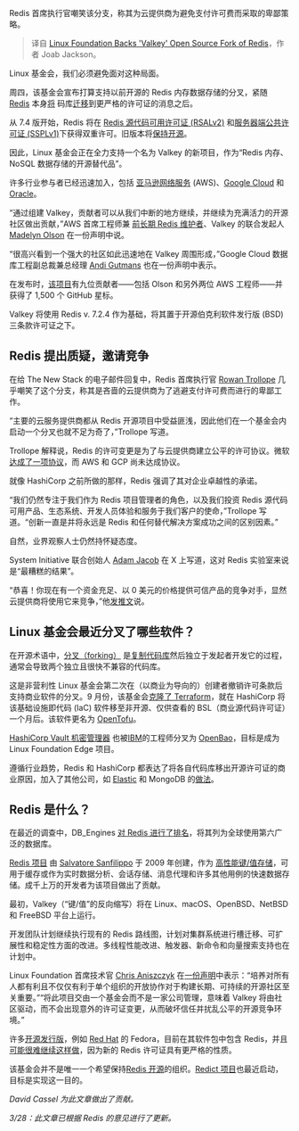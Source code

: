 
<!--
title: Linux基金会支持Redis的开源分叉Valkey
cover: https://cdn.thenewstack.io/media/2024/03/8bcfdf51-valkey.webp
-->

Redis 首席执行官嘲笑该分支，称其为云提供商为避免支付许可费而采取的卑鄙策略。

> 译自 [Linux Foundation Backs 'Valkey' Open Source Fork of Redis](https://thenewstack.io/linux-foundation-forks-the-open-source-redis-as-valkey/)，作者 Joab Jackson。

Linux 基金会，我们必须避免面对这种局面。

周四，该基金会宣布打算支持以前开源的 Redis 内存数据存储的分叉，紧随 [Redis](https://redis.com/?utm_content=inline+mention) 本身[将](https://redis.com/blog/redis-adopts-dual-source-available-licensing/) 码库[迁移](https://lwn.net/Articles/966133/)到更严格的许可证的消息之后。

从 7.4 版开始，Redis 将在 [Redis 源代码可用许可证 (RSALv2)](https://redis.com/legal/rsalv2-agreement/) 和[服务器端公共许可证 (SSPLv1)](https://redis.com/legal/server-side-public-license-sspl/)下获得双重许可。旧版本将[保持开源](https://thenewstack.io/new-research-shows-secure-usage-of-open-source-remains-problematic/)。

因此，Linux 基金会正在全力支持一个名为 Valkey 的新项目，作为“Redis 内存、NoSQL 数据存储的开源替代品”。

许多行业参与者已经迅速加入，包括 [亚马逊网络服务](https://aws.amazon.com/?utm_content=inline+mention) (AWS)、[Google Cloud](https://cloud.withgoogle.com?utm_content=inline+mention) 和 [Oracle](https://developer.oracle.com/?utm_content=inline+mention)。

“通过组建 Valkey，贡献者可以从我们中断的地方继续，并继续为充满活力的开源社区做出贡献，”AWS 首席工程师兼 [前长期 Redis 维护者](https://www.linkedin.com/feed/update/urn:li:activity:7176350563071139840/)、Valkey 的联合发起人 [Madelyn Olson](https://www.linkedin.com/in/madelyn-olson-6a5053b6/) 在一份声明中说。

“很高兴看到一个强大的社区如此迅速地在 Valkey 周围形成，”Google Cloud 数据库工程副总裁兼总经理 [Andi Gutmans](https://www.linkedin.com/in/andigutmans/) 也在一份声明中表示。

在发布时，[该项目](https://github.com/madolson/placeholderkv)有九位贡献者——包括 Olson 和另外两位 AWS 工程师——并获得了 1,500 个 GitHub 星标。

Valkey 将使用 Redis v. 7.2.4 作为基础，将其置于开源伯克利软件发行版 (BSD) 三条款许可证之下。

## Redis 提出质疑，邀请竞争

在给 The New Stack 的电子邮件回复中，Redis 首席执行官 [Rowan Trollope](https://www.linkedin.com/in/rowant/) 几乎嘲笑了这个分支，称其是吝啬的云提供商为了逃避支付许可费而进行的卑鄙工作。

“主要的云服务提供商都从 Redis 开源项目中受益匪浅，因此他们在一个基金会内启动一个分叉也就不足为奇了，”Trollope 写道。

Trollope 解释说，Redis 的许可变更是为了与云提供商建立公平的许可协议。微软[达成了一项协议](https://azure.microsoft.com/en-us/blog/redis-license-update-what-you-need-to-know/)，而 AWS 和 GCP 尚未达成协议。

就像 HashiCorp 之前所做的那样，Redis 强调了其对企业卓越性的承诺。

“我们仍然专注于我们作为 Redis 项目管理者的角色，以及我们投资 Redis 源代码可用产品、生态系统、开发人员体验和服务于我们客户的使命，”Trollope 写道。“创新一直是并将永远是 Redis 和任何替代解决方案成功之间的区别因素。”

自然，业界观察人士仍然持怀疑态度。

System Initiative 联合创始人 [Adam Jacob](https://thenewstack.io/adam-jacob-rebuilding-devops-with-system-initiative/) 在 X 上写道，这对 Redis 实验室来说是“最糟糕的结果”。

“恭喜！你现在有一个资金充足、以 0 美元的价格提供可信产品的竞争对手，显然云提供商将使用它来竞争，”他[发推文](https://twitter.com/adamhjk/status/1773401933073780752)说。

## Linux 基金会最近分叉了哪些软件？

在开源术语中，[分叉（forking）](https://thenewstack.io/may-fork-short-history-of-open-source-forks/) 是[复制代码库](https://thenewstack.io/the-security-risks-of-forking/)然后独立于发起者开发它的过程，通常会导致两个独立且很快不兼容的代码库。

这是非营利性 Linux 基金会第二次在（以商业为导向的）创建者撤销许可条款后支持商业软件的分叉。9 月份，该基金会[克隆了 Terraform](https://thenewstack.io/linux-foundation-joins-opentf-to-fork-for-terraform-into-opentofu/)，就在 HashiCorp 将该基础设施即代码 (IaC) 软件移至非开源、仅供查看的 BSL（商业源代码许可证）一个月后。该软件更名为 [OpenTofu](https://thenewstack.io/can-opentofu-become-the-http-of-infrastructure-as-code/)。

[HashiCorp Vault 机密管理器](https://thenewstack.io/hashicorps-releases-hcp-vault-to-combat-secrets-management-fatigue/) 也被[IBM](https://www.ibm.com?utm_content=inline+mention)的工程师分叉为 [OpenBao](https://thenewstack.io/meet-openbao-an-open-source-fork-of-hashicorp-vault/)，目标是成为 Linux Foundation Edge 项目。

遵循行业趋势，Redis 和 HashiCorp 都表达了将各自代码库移出开源许可证的商业原因，加入了其他公司，如 [Elastic](https://thenewstack.io/this-week-in-programming-aws-completes-elasticsearch-fork-with-opensearch/) 和 MongoDB 的[做法](https://www.computerworld.com/article/3714821/software-vendors-dump-open-source-go-for-the-cash-grab.html)。

## Redis 是什么？

在最近的调查中，DB_Engines
[对 Redis 进行了排名](https://db-engines.com/en/ranking)，将其列为全球使用第六广泛的数据库。

[Redis 项目](https://redis.io/) 由 [Salvatore Sanfilippo](https://thenewstack.io/redisconf-2020-why-redis-is-more-than-just-a-cache-provider/) 于 2009 年创建，作为 [高性能键/值存储](https://thenewstack.io/redis-is-not-just-a-cache/)，可用于缓存或作为实时数据分析、会话存储、消息代理和许多其他用例的快速数据存储。成千上万的开发者为该项目做出了贡献。

最初，Valkey（“键/值”的反向缩写）将在 Linux、macOS、OpenBSD、NetBSD 和 FreeBSD 平台上运行。

开发团队计划继续执行现有的 Redis 路线图，计划对集群系统进行槽迁移、可扩展性和稳定性方面的改进。多线程性能改进、触发器、新命令和向量搜索支持也在计划中。

Linux Foundation 首席技术官 [Chris Aniszczyk](https://www.linkedin.com/in/caniszczyk/) 在[一份声明](https://www.linuxfoundation.org/press/linux-foundation-launches-open-source-valkey-community)中表示：“培养对所有人都有利且不仅仅有利于单个组织的开放协作对于构建长期、可持续的开源社区至关重要。”“将此项目交由一个基金会而不是一家公司管理，意味着 Valkey 将由社区驱动，而不会出现意外的许可证变更，从而破坏信任并扰乱公平的开源竞争环境。”

许多[开源发行版](https://thenewstack.io/distribution-commercialization-and-the-future-of-open-source/)，例如 [Red Hat](https://www.openshift.com/try?utm_content=inline+mention) 的 Fedora，目前在其软件包中包含 Redis，并且 [可能很难继续这样做](https://lwn.net/ml/fedora-devel/CAEg-Je_GoiJN6kOj1_K5WqTvA6n0j8r4fi9=C7-WbXLHovM3ow@mail.gmail.com/)，因为新的 Redis 许可证具有更严格的性质。

该基金会并不是唯一一个希望保持[Redis 开源](https://thenewstack.io/open-source-builders-how-redis-upended-the-database-market/)的组织。[Redict 项目](https://andrewkelley.me/post/redis-renamed-to-redict.html)也最近启动，目标是实现这一目的。

*David Cassel 为此文章做出了贡献。* 

*3/28：此文章已根据 Redis 的意见进行了更新。*
